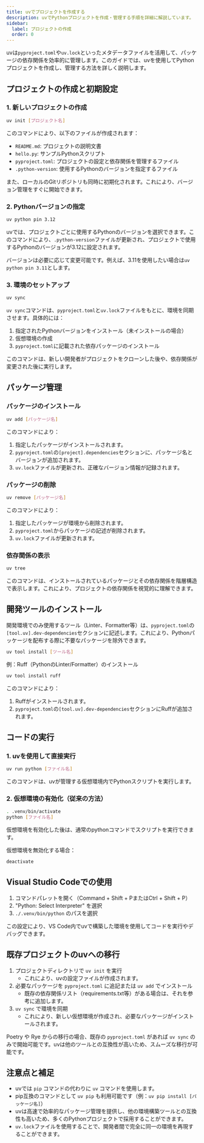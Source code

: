 ```yaml
---
title: uvでプロジェクトを作成する
description: uvでPythonプロジェクトを作成・管理する手順を詳細に解説しています。
sidebar:
  label: プロジェクトの作成
  order: 0
---
```


uvは`pyproject.toml`や`uv.lock`といったメタデータファイルを活用して、パッケージの依存関係を効率的に管理します。このガイドでは、uvを使用してPythonプロジェクトを作成し、管理する方法を詳しく説明します。

## プロジェクトの作成と初期設定

### 1. 新しいプロジェクトの作成

```bash
uv init [プロジェクト名]
```

このコマンドにより、以下のファイルが作成されます：

- `README.md`: プロジェクトの説明文書
- `hello.py`: サンプルPythonスクリプト
- `pyproject.toml`: プロジェクトの設定と依存関係を管理するファイル
- `.python-version`: 使用するPythonのバージョンを指定するファイル

また、ローカルのGitリポジトリも同時に初期化されます。これにより、バージョン管理をすぐに開始できます。

### 2. Pythonバージョンの指定

```bash
uv python pin 3.12
```

uvでは、プロジェクトごとに使用するPythonのバージョンを選択できます。このコマンドにより、`.python-version`ファイルが更新され、プロジェクトで使用するPythonのバージョンが3.12に設定されます。

バージョンは必要に応じて変更可能です。例えば、3.11を使用したい場合は`uv python pin 3.11`とします。

### 3. 環境のセットアップ

```bash
uv sync
```

`uv sync`コマンドは、`pyproject.toml`と`uv.lock`ファイルをもとに、環境を同期させます。具体的には：

1. 指定されたPythonバージョンをインストール（未インストールの場合）
2. 仮想環境の作成
3. `pyproject.toml`に記載された依存パッケージのインストール

このコマンドは、新しい開発者がプロジェクトをクローンした後や、依存関係が変更された後に実行します。

## パッケージ管理

### パッケージのインストール

```bash
uv add [パッケージ名]
```

このコマンドにより：

1. 指定したパッケージがインストールされます。
2. `pyproject.toml`の`[project].dependencies`セクションに、パッケージ名とバージョンが追加されます。
3. `uv.lock`ファイルが更新され、正確なバージョン情報が記録されます。

### パッケージの削除

```bash
uv remove [パッケージ名]
```

このコマンドにより：

1. 指定したパッケージが環境から削除されます。
2. `pyproject.toml`からパッケージの記述が削除されます。
3. `uv.lock`ファイルが更新されます。

### 依存関係の表示

```bash
uv tree
```

このコマンドは、インストールされているパッケージとその依存関係を階層構造で表示します。これにより、プロジェクトの依存関係を視覚的に理解できます。

## 開発ツールのインストール

開発環境でのみ使用するツール（Linter、Formatter等）は、`pyproject.toml`の`[tool.uv].dev-dependencies`セクションに記述します。これにより、Pythonパッケージを配布する際に不要なパッケージを除外できます。

```bash
uv tool install [ツール名]
```

例：Ruff（PythonのLinter/Formatter）のインストール

```bash
uv tool install ruff
```

このコマンドにより：

1. Ruffがインストールされます。
2. `pyproject.toml`の`[tool.uv].dev-dependencies`セクションにRuffが追加されます。

## コードの実行

### 1. uvを使用して直接実行

```bash
uv run python [ファイル名]
```

このコマンドは、uvが管理する仮想環境内でPythonスクリプトを実行します。

### 2. 仮想環境の有効化（従来の方法）

```bash
. .venv/bin/activate
python [ファイル名]
```

仮想環境を有効化した後は、通常のpythonコマンドでスクリプトを実行できます。

仮想環境を無効化する場合：

```bash
deactivate
```

## Visual Studio Codeでの使用

1. コマンドパレットを開く（Command + Shift + PまたはCtrl + Shift + P）
2. "Python: Select Interpreter" を選択
3. `./.venv/bin/python` のパスを選択

この設定により、VS Code内でuvで構築した環境を使用してコードを実行やデバッグできます。

## 既存プロジェクトのuvへの移行

1. プロジェクトディレクトリで `uv init` を実行
   - これにより、uvの設定ファイルが作成されます。
2. 必要なパッケージを `pyproject.toml` に追記または `uv add` でインストール
   - 既存の依存関係リスト（requirements.txt等）がある場合は、それを参考に追加します。
3. `uv sync` で環境を同期
   - これにより、新しい仮想環境が作成され、必要なパッケージがインストールされます。

Poetry や Rye からの移行の場合、既存の `pyproject.toml` があれば `uv sync` のみで開始可能です。uvは他のツールとの互換性が高いため、スムーズな移行が可能です。

## 注意点と補足

- uvでは `pip` コマンドの代わりに `uv` コマンドを使用します。
- pip互換のコマンドとして `uv pip` も利用可能です（例：`uv pip install [パッケージ名]`）
- uvは高速で効率的なパッケージ管理を提供し、他の環境構築ツールとの互換性も高いため、多くのPythonプロジェクトで採用することができます。
- `uv.lock`ファイルを使用することで、開発者間で完全に同一の環境を再現することができます。
